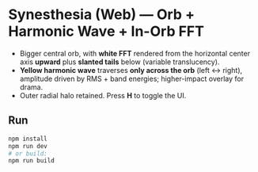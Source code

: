 # Synesthesia (Web) — Orb + Harmonic Wave + In-Orb FFT

- Bigger central orb, with **white FFT** rendered from the horizontal center axis **upward** plus **slanted tails** below (variable translucency).
- **Yellow harmonic wave** traverses **only across the orb** (left ↔ right), amplitude driven by RMS + band energies; higher-impact overlay for drama.
- Outer radial halo retained. Press **H** to toggle the UI.

## Run
```bash
npm install
npm run dev
# or build:
npm run build
```